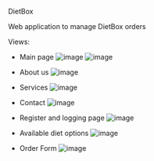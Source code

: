 DietBox 

Web application to manage DietBox orders

Views:

- Main page
![image](https://github.com/patryk93/DietBox/assets/26244379/ee195eaa-3434-4e2b-a9ac-e7390c45c79c)
![image](https://github.com/patryk93/DietBox/assets/26244379/86e858c7-27cb-4362-9863-4acd8f346a1b)

- About us
![image](https://github.com/patryk93/DietBox/assets/26244379/a4e432b2-83c3-40cd-9e2c-e1e234840e99)

- Services
![image](https://github.com/patryk93/DietBox/assets/26244379/5ba16d3c-85c8-445f-aecd-209804632434)

- Contact
![image](https://github.com/patryk93/DietBox/assets/26244379/ba52f87a-6145-462f-938f-90cb5ca2fc31)

- Register and logging page
![image](https://github.com/patryk93/DietBox/assets/26244379/afb132ca-b53c-47ed-a3dd-e50bdc8fcf8b)

- Available diet options
![image](https://github.com/patryk93/DietBox/assets/26244379/36f91eea-6728-40fb-899e-f7391c773dab)

- Order Form
![image](https://github.com/patryk93/DietBox/assets/26244379/8b088f19-37fc-4149-a15a-df7729c308d5)


